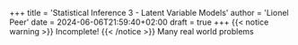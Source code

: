 +++
title = 'Statistical Inference 3 - Latent Variable Models'
author = 'Lionel Peer'
date = 2024-06-06T21:59:40+02:00
draft = true
+++
{{< notice warning >}}
Incomplete!
{{< /notice >}}
Many real world problems 